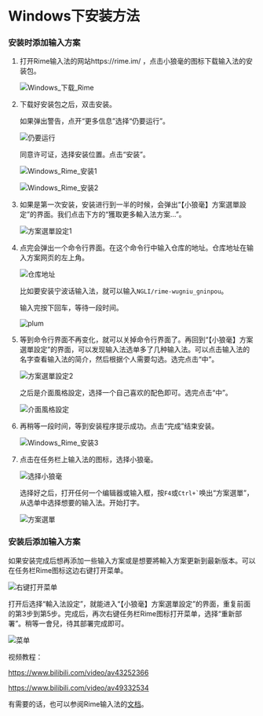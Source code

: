 # Windows下安装方法

### 安装时添加输入方案

1. 打开Rime输入法的网站https://rime.im/ ，点击小狼毫的图标下载输入法的安装包。

    ![Windows_下载_Rime](Windows.assets/Windows_下载_Rime.png)

2. 下载好安装包之后，双击安装。

    如果弹出警告，点开“更多信息”选择“仍要运行”。

    ![仍要运行](Windows.assets/仍要运行.png)

    同意许可证，选择安装位置。点击“安装”。

    ![Windows_Rime_安装1](Windows.assets/Windows_Rime_安装1.png)

    ![Windows_Rime_安装2](Windows.assets/Windows_Rime_安装2.png)

3. 如果是第一次安装，安装进行到一半的时候，会弹出“【小狼毫】方案選單設定”的界面。我们点击下方的“獲取更多輸入法方案...”。

    ![方案選單設定1](Windows.assets/方案選單設定1.png)

4. 点完会弹出一个命令行界面。在这个命令行中输入仓库的地址。仓库地址在输入方案网页的左上角。

    ![仓库地址](Windows.assets/仓库地址.png)

    比如要安装宁波话输入法，就可以输入`NGLI/rime-wugniu_gninpou`。

    输入完按下回车，等待一段时间。

    ![plum](Windows.assets/plum.png)

5. 等到命令行界面不再变化，就可以关掉命令行界面了。再回到“【小狼毫】方案選單設定”的界面，可以发现输入法选单多了几种输入法。可以点击输入法的名字查看输入法的简介，然后根据个人需要勾选。选完点击“中”。

    ![方案選單設定2](Windows.assets/方案選單設定2.png)

    之后是介面風格設定，选择一个自己喜欢的配色即可。选完点击“中”。

    ![介面風格設定](Windows.assets/介面風格設定.png)

6. 再稍等一段时间，等到安装程序提示成功。点击“完成”结束安装。

    ![Windows_Rime_安装3](Windows.assets/Windows_Rime_安装3.png)

7. 点击在任务栏上输入法的图标，选择小狼毫。

    ![选择小狼毫](Windows.assets/选择小狼毫.png)

    选择好之后，打开任何一个编辑器或输入框，按`F4`或`` Ctrl+` ``唤出“方案選單”，从选单中选择想要的输入法。开始打字。

    ![方案選單](Windows.assets/方案選單.png)

### 安装后添加输入方案

如果安装完成后想再添加一些输入方案或是想要將輸入方案更新到最新版本。可以在任务栏Rime图标这边右键打开菜单。

![右键打开菜单](Windows.assets/右键打开菜单.png)

打开后选择“輸入法設定”，就能进入“【小狼毫】方案選單設定”的界面，重复前面的第3步到第5步。完成后，再次右键任务栏Rime图标打开菜单，选择“重新部署”。稍等一會兒，待其部署完成即可。

![菜单](Windows.assets/菜单.png)

视频教程：

https://www.bilibili.com/video/av43252366

https://www.bilibili.com/video/av49332534

有需要的话，也可以参阅Rime输入法的[文档](https://rime.im/docs/)。
